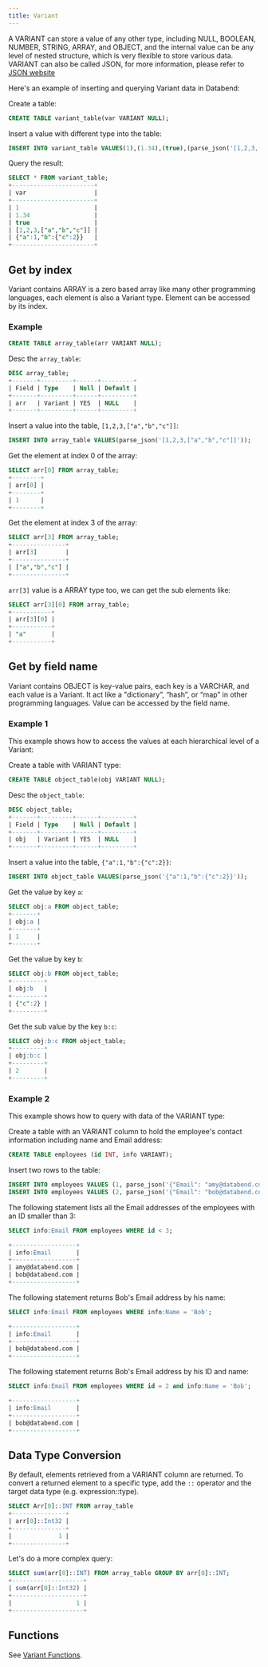 ```yaml
---
title: Variant
---
```


A VARIANT can store a value of any other type, including NULL, BOOLEAN, NUMBER, STRING, ARRAY, and OBJECT, and the internal value can be any level of nested structure, which is very flexible to store various data. VARIANT can also be called JSON, for more information, please refer to [JSON website](https://www.json.org/json-en.html)

Here's an example of inserting and querying Variant data in Databend:

Create a table:
```sql
CREATE TABLE variant_table(var VARIANT NULL);
```

Insert a value with different type into the table:
```sql
INSERT INTO variant_table VALUES(1),(1.34),(true),(parse_json('[1,2,3,["a","b","c"]]')),(parse_json('{"a":1,"b":{"c":2}}'));
```

Query the result:
```sql
SELECT * FROM variant_table;
+-----------------------+
| var                   |
+-----------------------+
| 1                     |
| 1.34                  |
| true                  |
| [1,2,3,["a","b","c"]] |
| {"a":1,"b":{"c":2}}   |
+-----------------------+
```

## Get by index

Variant contains ARRAY is a zero based array like many other programming languages, each element is also a Variant type.
Element can be accessed by its index.

### Example

```sql
CREATE TABLE array_table(arr VARIANT NULL);
```

Desc the `array_table`:
```sql
DESC array_table;
+-------+---------+------+---------+
| Field | Type    | Null | Default |
+-------+---------+------+---------+
| arr   | Variant | YES  | NULL    |
+-------+---------+------+---------+
```

Insert a value into the table, `[1,2,3,["a","b","c"]]`:
```sql
INSERT INTO array_table VALUES(parse_json('[1,2,3,["a","b","c"]]'));
```

Get the element at index 0 of the array:
```sql
SELECT arr[0] FROM array_table;
+--------+
| arr[0] |
+--------+
| 1      |
+--------+
```

Get the element at index 3 of the array:
```sql
SELECT arr[3] FROM array_table;
+---------------+
| arr[3]        |
+---------------+
| ["a","b","c"] |
+---------------+
```

`arr[3]` value is a ARRAY type too, we can get the sub elements like:
```sql
SELECT arr[3][0] FROM array_table;
+-----------+
| arr[3][0] |
+-----------+
| "a"       |
+-----------+
```

## Get by field name

Variant contains OBJECT is key-value pairs, each key is a VARCHAR, and each value is a Variant. It act like a "dictionary”, “hash”, or “map” in other programming languages.
Value can be accessed by the field name.

### Example 1

This example shows how to access the values at each hierarchical level of a Variant:

Create a table with VARIANT type:
```sql
CREATE TABLE object_table(obj VARIANT NULL);
```

Desc the `object_table`:
```sql
DESC object_table;
+-------+---------+------+---------+
| Field | Type    | Null | Default |
+-------+---------+------+---------+
| obj   | Variant | YES  | NULL    |
+-------+---------+------+---------+
```

Insert a value into the table, `{"a":1,"b":{"c":2}}`:
```sql
INSERT INTO object_table VALUES(parse_json('{"a":1,"b":{"c":2}}'));
```

Get the value by key `a`:
```sql
SELECT obj:a FROM object_table;
+-------+
| obj:a |
+-------+
| 1     |
+-------+
```

Get the value by key `b`:

```sql
SELECT obj:b FROM object_table;
+---------+
| obj:b   |
+---------+
| {"c":2} |
+---------+
```

Get the sub value by the key `b:c`:
```sql
SELECT obj:b:c FROM object_table;
+---------+
| obj:b:c |
+---------+
| 2       |
+---------+
```

### Example 2

This example shows how to query with data of the VARIANT type:

Create a table with an VARIANT column to hold the employee's contact information including name and Email address:

```sql
CREATE TABLE employees (id INT, info VARIANT);
```

Insert two rows to the table:

```sql
INSERT INTO employees VALUES (1, parse_json('{"Email": "amy@databend.com", "Name":"Amy"}'));
INSERT INTO employees VALUES (2, parse_json('{"Email": "bob@databend.com", "Name":"Bob"}'));
```

The following statement lists all the Email addresses of the employees with an ID smaller than 3:

```sql
SELECT info:Email FROM employees WHERE id < 3;

+------------------+
| info:Email       |
+------------------+
| amy@databend.com |
| bob@databend.com |
+------------------+
```

The following statement returns Bob's Email address by his name:

```sql
SELECT info:Email FROM employees WHERE info:Name = 'Bob';

+------------------+
| info:Email       |
+------------------+
| bob@databend.com |
+------------------+
```
The following statement returns Bob's Email address by his ID and name:

```sql
SELECT info:Email FROM employees WHERE id = 2 and info:Name = 'Bob';

+------------------+
| info:Email       |
+------------------+
| bob@databend.com |
+------------------+
```

## Data Type Conversion

By default, elements retrieved from a VARIANT column are returned. To convert a returned element to a specific type, add the `::` operator and the target data type (e.g. expression::type).

```sql
SELECT Arr[0]::INT FROM array_table
+---------------+
| arr[0]::Int32 |
+---------------+
|             1 |
+---------------+
```

Let's do a more complex query:
```sql
SELECT sum(arr[0]::INT) FROM array_table GROUP BY arr[0]::INT;
+--------------------+
| sum(arr[0]::Int32) |
+--------------------+
|                  1 |
+--------------------+
```

## Functions

See [Variant Functions](/doc/reference/functions/variant-functions).